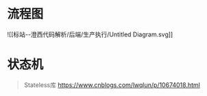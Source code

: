 # 流程图
![[标站--澄西代码解析/后端/生产执行/Untitled Diagram.svg]]
# 状态机
> Stateless库  https://www.cnblogs.com/lwqlun/p/10674018.html
> 

[^1]: 
